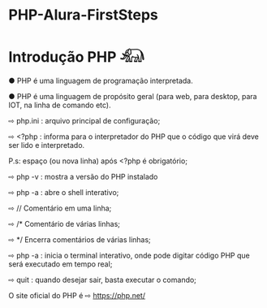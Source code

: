 # PHP-Alura-FirstSteps
<h1> Introdução PHP 𓃰 </H1> 


● PHP é uma linguagem de programação interpretada.

● PHP é uma linguagem de propósito geral (para web, para desktop, para IOT, na linha de comando etc).

⇨ php.ini : arquivo principal de configuração;

⇨ <?php : informa para o interpretador do PHP que o código que virá deve ser lido e interpretado.

P.s: espaço (ou nova linha) após <?php é obrigatório;

⇨ php -v : mostra a versão do PHP instalado

⇨ php -a : abre o shell interativo;

⇨ // Comentário em uma linha;

⇨ /* Comentário de várias linhas;

⇨ */ Encerra comentários de várias linhas;

⇨ php -a : inicia o terminal interativo, onde pode digitar código PHP que será executado em tempo real;

⇨ quit : quando desejar sair, basta executar o comando;

















O site oficial do PHP é ⇨ https://php.net/
